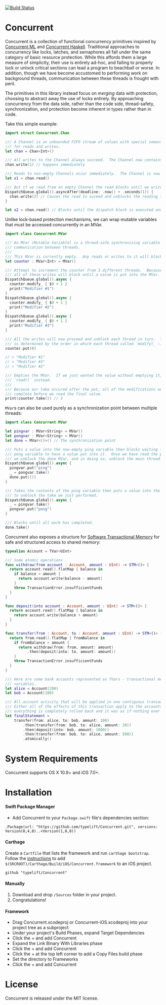  [![Build Status](https://travis-ci.org/typelift/Concurrent.svg?branch=master)](https://travis-ci.org/typelift/Concurrent)

Concurrent
==========

Concurrent is a collection of functional concurrency primitives inspired by
[Concurrent ML](http://cml.cs.uchicago.edu/) and [Concurrent
Haskell](http://hackage.haskell.org/package/base-4.7.0.2/docs/Control-Concurrent.html).
Traditional approaches to concurrency like locks, latches, and semaphores all
fall under the same category of basic resource protection.  While this affords
them a large measure of simplicity, their use is entirely ad-hoc, and failing to
properly lock or unlock critical sections can lead a program to beachball or
worse.  In addition, though we have become accustomed to performing work on
background threads, communication between these threads is frought with peril.  

The primitives in this library instead focus on *merging* data with protection,
choosing to abstract away the use of locks entirely.  By approaching concurrency
from the data side, rather than the code side, thread-safety, synchronization,
and protection become inherent in types rather than in code.

Take this simple example:

```swift
import struct Concurrent.Chan

/// A Channel is an unbounded FIFO stream of values with special semantics
/// for reads and writes.
let chan = Chan<Int>()

/// All writes to the Channel always succeed.  The Channel now contains `1`.
chan.write(1) // happens immediately

/// Reads to non-empty Channels occur immediately.  The Channel is now empty.
let x1 = chan.read()

/// But if we read from an empty Channel the read blocks until we write to the Channel again.
DispatchQueue.global().asyncAfter(deadline: .now() + .seconds(1)) {
  chan.write(2) // Causes the read to suceed and unblocks the reading thread.
}

let x2 = chan.read() // Blocks until the dispatch block is executed and the Channel becomes non-empty.
```

Unlike lock-based protection mechanisms, we can wrap mutable variables that must
be accessed concurrently in an MVar.

```swift
import class Concurrent.MVar

/// An MVar (Mutable Variable) is a thread-safe synchronizing variable that can be used for
/// communication between threads.
///
/// This MVar is currently empty.  Any reads or writes to it will block until it becomes "full".
let counter : MVar<Int> = MVar()

/// Attempt to increment the counter from 3 different threads.  Because the counter is empty,
/// all of these writes will block until a value is put into the MVar.
DispatchQueue.global().async {
  counter.modify_ { $0 + 1 }
  print("Modifier #1")
}
DispatchQueue.global().async {
  counter.modify_ { $0 + 1 }
  print("Modifier #2")
}
DispatchQueue.global().async {
  counter.modify_ { $0 + 1 }
  print("Modifier #3")
}

/// All the writes will now proceed and unblock each thread in turn.  The order of writes
/// is determined by the order in which each thread called `modify(_ :)`.
counter.put(0)

// > "Modifier #1"
// > "Modifier #3"
// > "Modifier #2"

/// Empties the MVar.  If we just wanted the value without emptying it, we would use
/// `read()` instead.
///
/// Because our take occured after the put, all of the modifications we made before will
/// complete before we read the final value.
print(counter.take()) // 3
```

`MVar`s can also be used purely as a synchronization point between multiple threads:

```swift
import class Concurrent.MVar

let pingvar : MVar<String> = MVar()
let pongvar : MVar<String> = MVar()
let done = MVar<()>() // The synchronization point

/// Puts a value into the now-empty ping variable then blocks waiting for the
/// pong variable to have a value put into it.  Once we have read the pong variable,
/// we unblock the done MVar, and in doing so, unblock the main thread.
DispatchQueue.global().async {
  pingvar.put("ping")
  _ = pongvar.take()
  done.put(())
}

/// Takes the contents of the ping variable then puts a value into the pong variable
/// to unblock the take we just performed.
DispatchQueue.global().async {
  _ = pingvar.take()
  pongvar.put("pong")
}

/// Blocks until all work has completed.
done.take()
```

Concurrent also exposes a structure for [Software Transactional
Memory](https://en.wikipedia.org/wiki/Software_transactional_memory) for
safe and structured access to shared memory:

```swift
typealias Account = TVar<UInt>

/// Some atomic operations
func withdraw(from account : Account, amount : UInt) -> STM<()> { 
  return account.read().flatMap { balance in
    if balance > amount {
      return account.write(balance - amount)
    }
    throw TransactionError.insufficientFunds
  } 
}

func deposit(into account : Account, amount : UInt) -> STM<()> { 
  return account.read().flatMap { balance in
    return account.write(balance + amount)
  }
}

func transfer(from : Account, to : Account, amount : UInt) -> STM<()> { 
  return from.read().flatMap { fromBalance in
    if fromBalance > amount {
      return withdraw(from: from, amount: amount)
          .then(deposit(into: to, amount: amount))
    }
    throw TransactionError.insufficientFunds
  }
}

/// Here are some bank accounts represented as TVars - transactional memory
/// variables.
let alice = Account(200)
let bob = Account(100)

/// All account activity that will be applied in one contiguous transaction.
/// Either all of the effects of this transaction apply to the accounts or
/// everything is completely rolled back and it was as if nothing ever happened.
let finalStatement = 
    transfer(from: alice, to: bob, amount: 100)
        .then(transfer(from: bob, to: alice, amount: 20))
        .then(deposit(into: bob, amount: 1000))
        .then(transfer(from: bob, to: alice, amount: 500))
        .atomically()
```

System Requirements
===================

Concurrent supports OS X 10.9+ and iOS 7.0+.

Installation
=====

#### Swift Package Manager

- Add Concurrent to your `Package.swift` file's dependencies section:

```
.Package(url: "https://github.com/typelift/Concurrent.git", versions: Version(0,4,0)..<Version(1,0,0))
```

#### Carthage
Create a `Cartfile` that lists the framework and run `carthage bootstrap`. Follow the [instructions](https://github.com/Carthage/Carthage#if-youre-building-for-ios) to add `$(SRCROOT)/Carthage/Build/iOS/Concurrent.framework` to an iOS project.

```
github "typelift/Concurrent"
```

#### Manually
1. Download and drop `/Sources` folder in your project.  
2. Congratulations!  

#### Framework

- Drag Concurrent.xcodeproj or Concurrent-iOS.xcodeproj into your project tree as a subproject
- Under your project's Build Phases, expand Target Dependencies
- Click the + and add Concurrent
- Expand the Link Binary With Libraries phase
- Click the + and add Concurrent
- Click the + at the top left corner to add a Copy Files build phase
- Set the directory to Frameworks
- Click the + and add Concurrent

License
=======

Concurrent is released under the MIT license.


